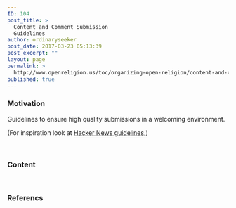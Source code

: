 ```yaml
---
ID: 104
post_title: >
  Content and Comment Submission
  Guidelines
author: ordinaryseeker
post_date: 2017-03-23 05:13:39
post_excerpt: ""
layout: page
permalink: >
  http://www.openreligion.us/toc/organizing-open-religion/content-and-comment-guidelines/
published: true
---
```

<h3>Motivation</h3>
Guidelines to ensure high quality submissions in a welcoming environment.

(For inspiration look at <a href="https://news.ycombinator.com/newsguidelines.html">Hacker News guidelines.</a>)

&nbsp;
<h3>Content</h3>
&nbsp;
<h3>Referencs</h3>